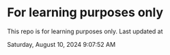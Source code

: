 # For learning purposes only
This repo is for learning purposes only.
Last updated at

Saturday, August 10, 2024 9:07:52 AM

